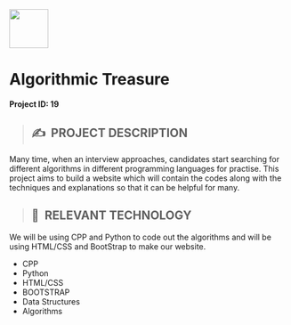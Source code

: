 <img src = "https://github.com/Abhijit2505/Algorithmic-Treasure/blob/master/LetsUpgrad/letsupgrad.png" height = "70">

# **Algorithmic Treasure**

**Project ID: 19**

>## ✍&nbsp; PROJECT DESCRIPTION
Many time, when an interview approaches, candidates start searching for different algorithms in different programming languages for practise. This project aims to build a website which will contain the codes along with the techniques and explanations so that it can be helpful for many.


>## 📂&nbsp; RELEVANT TECHNOLOGY
We will be using CPP and Python to code out the algorithms and will be using HTML/CSS and BootStrap to make our website.

* CPP
* Python
* HTML/CSS
* BOOTSTRAP
* Data Structures
* Algorithms


